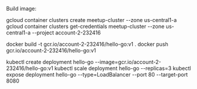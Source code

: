 
Build image:

gcloud container clusters create meetup-cluster --zone us-central1-a
gcloud container clusters get-credentials meetup-cluster --zone us-central1-a --project account-2-232416


docker build -t gcr.io/account-2-232416/hello-go:v1 .
docker push gcr.io/account-2-232416/hello-go:v1


kubectl create deployment hello-go --image=gcr.io/account-2-232416/hello-go:v1
kubectl scale deployment hello-go --replicas=3
kubectl expose deployment hello-go --type=LoadBalancer --port 80 --target-port 8080

